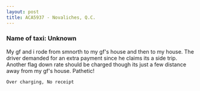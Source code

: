 ```yaml
---
layout: post
title: ACA5937 - Novaliches, Q.C.
---
```


### Name of taxi: Unknown

My gf and i rode from smnorth to my gf's house and then to my house. The driver demanded for an extra payment since he claims its a side trip. Another flag down rate should be charged though its just a few distance away from my gf's house. Pathetic!

```Over charging, No receipt```
